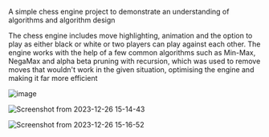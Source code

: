 A simple chess engine project to demonstrate an understanding of algorithms and algorithm design

The chess engine includes move highlighting, animation and the option to play as either black or white or two players can play against each other.
The engine works with the help of a few common algorithms such as Min-Max, NegaMax and alpha beta pruning with recursion, which was used to remove moves that wouldn't work in the given situation, optimising the engine and making it far more efficient

![image](https://github.com/SahasT23/NewChessEngineST/assets/108793094/aa495b5c-3878-4a01-a3ad-5419b47ea5f0)


![Screenshot from 2023-12-26 15-14-43](https://github.com/SahasT23/NewChessEngineST/assets/108793094/577c0808-0a8e-4043-9a51-abb87ae725a1)


![Screenshot from 2023-12-26 15-16-52](https://github.com/SahasT23/NewChessEngineST/assets/108793094/ab62ca9e-f2d7-4e6f-a04d-b46c4afe2e9e)
